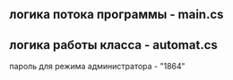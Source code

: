 логика потока программы - main.cs
---
логика работы класса - automat.cs
---
пароль для режима администратора - "1864"
